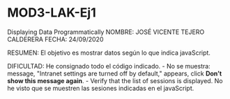 # MOD3-LAK-Ej1
Displaying Data Programmatically
NOMBRE: JOSÉ VICENTE TEJERO CALDERERA FECHA: 24/09/2020

RESUMEN: El objetivo es mostrar datos según lo que indica javaScript. 

DIFICULTAD: He consignado todo el código indicado. 
              - No se muestra: message, "Intranet settings are turned off by default," appears, click **Don’t show this message again**.
              - Verify that the list of sessions is displayed. No he visto que se muestren las sesiones indicadas en el javaScript.
